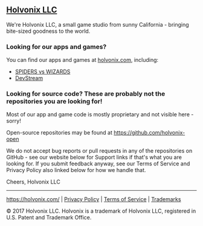 ## [Holvonix LLC](https://holvonix.com/)

We're Holvonix LLC, a small game studio from sunny California - bringing bite-sized goodness to the world.

### Looking for our apps and games?

You can find our apps and games at [holvonix.com](https://holvonix.com/), including:
* [SPIDERS vs WIZARDS](https://spidersvswizards.com/)
* [DevStream](https://holvonix.com/for-developers/devstream-broadcast-testing/)

### Looking for source code? These are probably not the repositories you are looking for!

Most of our app and game code is mostly proprietary and not visible here - sorry!

Open-source repositories may be found at https://github.com/holvonix-open

We do not accept bug reports or pull requests in any of the repositories on GitHub - see our website below for Support links if that's what you are looking for. If you submit feedback anyway, see our Terms of Service and Privacy Policy also linked below for how we handle that.

Cheers,
Holvonix LLC


----

https://holvonix.com/ | [Privacy Policy](https://holvonix.com/legal/privacy-policy.html) | [Terms of Service](https://holvonix.com/legal/terms.html) | [Trademarks](https://holvonix.com/legal/trademarks.html)

© 2017 Holvonix LLC. Holvonix is a trademark of Holvonix LLC, registered in U.S. Patent and Trademark Office.
